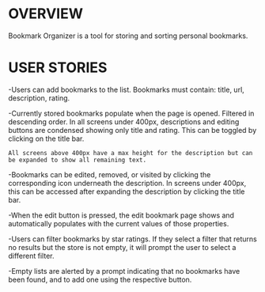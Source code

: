 # OVERVIEW
Bookmark Organizer is a tool for storing and sorting personal bookmarks.

# USER STORIES
-Users can add bookmarks to the list. Bookmarks must contain:
title,
url,
description,
rating.

-Currently stored bookmarks populate when the page is opened. Filtered in descending order. 
    In all screens under 400px, descriptions and editing buttons are condensed showing only title and rating. This can be toggled by clicking on the title bar. 
    
    All screens above 400px have a max height for the description but can be expanded to show all remaining text.

-Bookmarks can be edited, removed, or visited by clicking the corresponding icon underneath the description.
    In screens under 400px, this can be accessed after expanding the description by clicking the title bar.

-When the edit button is pressed, the edit bookmark page shows and automatically populates with the current values of those properties.

-Users can filter bookmarks by star ratings. If they select a filter that returns no results but the store is not empty, it will prompt the user to select a different filter.

-Empty lists are alerted by a prompt indicating that no bookmarks have been found, and to add one using the respective button.

